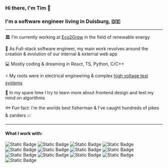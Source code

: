 ### Hi there, I'm Tim 👋

### I'm a software engineer living in Duisburg, 🇩🇪
***
:classical_building: I'm currently working at [Eco2Grow](https://www.eco2grow.com/ "Eco2Grow's Homepage") in the field of renewable energy

:seedling: As Full-stack software engineer, my main work revolves around the creation & evolution of our internal & external web app

:computer: Mostly coding & dreaming in React, TS, Python, C/C++

:zap: My roots were in electrical engineering & complex [high voltage test systems](https://www.highvolt.com/ "HIGHVOLT's Homepage")

:rocket: In my spare time I try to learn more about frontend design and test my mind on algorithms

:fish: Fun fact: I'm the worlds best fisherman & I've caught hundreds of pikes & zanders 📈

***
#### What I work with:
![Static Badge](https://img.shields.io/badge/React-61DAFB?style=flat-square&logo=react&logoColor=grey)
![Static Badge](https://img.shields.io/badge/Typescript-3178C6?style=flat-square&logo=typescript&logoColor=white)
![Static Badge](https://img.shields.io/badge/Python-14354C?style=flat-square&logo=python&logoColor=white)
![Static Badge](https://img.shields.io/badge/Flask-000000?style=flat-square&logo=flask&logoColor=white)
![Static Badge](https://img.shields.io/badge/C-00599C?style=flat-square&logo=c&logoColor=white)
![Static Badge](https://img.shields.io/badge/C%2B%2B-00599C?style=flat-square&logo=c%2B%2B&logoColor=white)
![Static Badge](https://img.shields.io/badge/docker-%230db7ed.svg?style=flat-square&logo=docker&logoColor=white)
![Static Badge](https://img.shields.io/badge/AWS-232F3E.svg?style=flat-square&logo=amazonwebservices&logoColor=white)
![Static Badge](https://img.shields.io/badge/PostgreSQL-4169E1?style=flat-square&logo=postgresql&logoColor=white)
![Static Badge](https://img.shields.io/badge/GIT-E44C30?style=flat-square&logo=git&logoColor=white)
![Static Badge](https://img.shields.io/badge/Cypress-DA3940?style=flat-square&logo=cypress&logoColor=white)
![Static Badge](https://img.shields.io/badge/Linux-FCC624?style=flat-square&logo=linux&logoColor=black)
![Static Badge](https://img.shields.io/badge/Shell_Script-121011?style=flat-square&logo=gnu-bash&logoColor=white)
